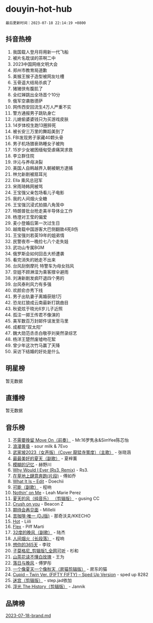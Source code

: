 # douyin-hot-hub

`最后更新时间：2023-07-18 22:14:19 +0800`

## 抖音热榜

1. 我国载人登月将用新一代飞船
1. 被片名耽误的茶啊二中
1. 2023中国网络文明大会
1. 郑州市教育局道歉
1. 美猴王猴子造型被网友吐槽
1. 玉骨遥大结局杀疯了
1. 猪猪侠有腹肌了
1. 全红婵跳出全场首个10分
1. 俄军空袭敖德萨
1. 网传西安回流生4万人严重不实
1. 警方通报男子跳轨身亡
1. 儿媳偷婆婆钱只为买游戏皮肤
1. 14岁体校生跑13圈猝死
1. 被长安三万里的舞蹈美到了
1. FBI发现男子家藏40颗头骨
1. 男子机场猥亵熟睡女子被拘
1. 15岁少女被困缅甸受虐痛哭求救
1. 李立群住院
1. 许沁与养母决裂
1. 美国人自韩越界入朝被朝方逮捕
1. 林允新剧被扇耳光
1. Ella 乘风总冠军
1. 宋雨琦韩网被骂
1. 王宝强父亲包场看儿子电影
1. 我的人间烟火全糖
1. 王宝强沉浸式拍摄八角笼中
1. 特朗普批台抢走美半导体业工作
1. 杨澄对王莹的偏爱
1. 麦小登婚后第一次过生日
1. 越南载中国游客大巴侧翻致4死8伤
1. 王宝强刘若英19年的姐弟情
1. 民警夜市一晚捡七八个走失娃
1. 武功山专属BGM
1. 俄罗斯会如何回击大桥遭袭
1. 看完消失的她走不出来
1. 台风刮倒摩托 特警车为母女挡风
1. 空姐不顾淋湿为乘客撑伞避雨
1. 刘涛新剧发疯吓退四个男的
1. 台风泰利风力有多强
1. 欢颜俞亦秀下线
1. 男子出轨妻子离婚获赔1万
1. 恐龙扛狼成云南最新打跳曲目
1. 秋瓷炫于晓光6岁儿子近照
1. 孤注一掷王传君不像演的
1. 美军数百万封邮件误发至马里
1. 成都现“双太阳”
1. 魏大勋范丞丞白敬亭刘昊然录综艺
1. 杨洋王楚然废墟吻花絮
1. 曾少年这次竹马赢了天降
1. 采访下结婚的好处是什么

## 明星榜

暂无数据

## 直播榜

暂无数据

## 音乐榜

1. [不需要挽留 Move On（前奏）](https://sf6-cdn-tos.douyinstatic.com/obj/tos-cn-ve-2774/ooCBhgCCkF4nExzQL9WZSUbitfA8IsDkgQIYhe) - Mr.16罗隽永&SimYee陈芯怡
1. [浪漫黄昏](https://sf6-cdn-tos.douyinstatic.com/obj/tos-cn-ve-2774/a2e4e0b8cf8b4cc0a6bfed7cd21bd5a0) - sour milk & 7Evo
1. [武家坡2023（女声版）（Cover 龍猛寺寬度）（主歌）](https://sf3-cdn-tos.douyinstatic.com/obj/tos-cn-ve-2774/oEIACj0tGBoytgZUwEUCP8DAIgnZfwGIfb9xjD) - 张晓涵
1. [最最美好的夏天（副歌）](https://sf6-cdn-tos.douyinstatic.com/obj/tos-cn-ve-2774/o4FMghDLZkPIkCutdrsXlbTHcaZztBfeCp9AFS) - 夏梓薰
1. [模糊的记忆](https://sf3-cdn-tos.douyinstatic.com/obj/tos-cn-ve-2774/ocrRNOQnkB1MNO9eD1sd3CIytBehbIbglZUFAT) - 赫野川
1. [Why Would I Ever (Rs3. Remix)](https://sf3-cdn-tos.douyinstatic.com/obj/tos-cn-ve-2774/oQNX0xZhO8IXeCRjCJQUZzkfQNLi2ItDAzEBgz) - Rs3.
1. [在草地上肆意奔跑(片段)](https://sf6-cdn-tos.douyinstatic.com/obj/tos-cn-ve-2774/8831d494742f45dabdfa8adb8b817259) - 傅如乔
1. [What It Is – Edit](https://sf3-cdn-tos.douyinstatic.com/obj/tos-cn-ve-2774/o0mszhwrI3yCyGWBMAaQUof2lTzIXANSLrBh4L) - Doechii
1. [可能（副歌）](https://sf3-cdn-tos.douyinstatic.com/obj/tos-cn-ve-2774/cde1731888894259b333569393c2fb51) - 程响
1. [Nothin' on Me](https://sf6-cdn-tos.douyinstatic.com/obj/tos-cn-ve-2774/4db3d954346848aaa9ec9709bb1eace1) - Leah Marie Perez
1. [夏天的风（纯音乐） （剪辑版）](https://sf6-cdn-tos.douyinstatic.com/obj/tos-cn-ve-2774/oUzLjBZZFQAoNRmGokEeD5zfQCObp6UeFAnTa6) - gusing CC
1. [Crush on you](https://sf3-cdn-tos.douyinstatic.com/obj/tos-cn-ve-2774/b23c3d5786714e90898fb2a43fb44ff7) - Beacon Z
1. [期待会再见面](https://sf6-cdn-tos.douyinstatic.com/obj/tos-cn-ve-2774/oILtyb5PbgnZnnFogRIDCNBDmAzeQk8BjThRfX) - Millelii
1. [苦咖啡·唯一 (DJ版)](https://sf6-cdn-tos.douyinstatic.com/obj/tos-cn-ve-2774/oohZWXUzNXlh9bzpBgNUfJCQHGILwWgDBaejQt) - 那奇沃夫/KKECHO
1. [Hot](https://sf3-cdn-tos.douyinstatic.com/obj/tos-cn-ve-2774/a63be641febf4335a8996c8a877dee1c) - Liili
1. [Flex](https://sf3-cdn-tos.douyinstatic.com/obj/tos-cn-ve-2774/fdd81ae057724bbe9f599a36af513da8) - Piff Marti
1. [32度的晚风（副歌）](https://sf6-cdn-tos.douyinstatic.com/obj/tos-cn-ve-2774/o8mEd4CARee2Lv5ReRW2KyIyZ9Q1YojfPZyXHA) - 陆杰
1. [人间烟火（长段落）](https://sf6-cdn-tos.douyinstatic.com/obj/tos-cn-ve-2774/eeb7f9f284d74db097f8341ace44bfa2) - 程响
1. [想你的365天](https://sf3-cdn-tos.douyinstatic.com/obj/tos-cn-ve-2774/f9f7574abe01480a95d11e74817984b4) - 李玟
1. [子莫格尼_剪辑版1_全网可听](https://sf3-cdn-tos.douyinstatic.com/obj/tos-cn-ve-2774/okgjBiZZDqmeFfACngDQ48okZJ9knBMDtbwo8Q) - 杉和
1. [山茶花读不懂白玫瑰](https://sf6-cdn-tos.douyinstatic.com/obj/tos-cn-ve-2774/osfn8B7DktrRHEPJgPCfDbw7QDQEkwC16BxZg9) - 王为
1. [落日与晚风](https://sf6-cdn-tos.douyinstatic.com/obj/tos-cn-ve-2774/oIGWNBzwrUqAmfsCxckzkGhWQIaAAUgU19HChy) - 傅梦彤
1. [一个像夏天一个像秋天（房猫剪辑版）](https://sf3-cdn-tos.douyinstatic.com/obj/tos-cn-ve-2774/a5a649d88ef0437b918efc8be7005a59) - 房东的猫
1. [Cupid – Twin Ver. (FIFTY FIFTY) – Sped Up Version](https://sf6-cdn-tos.douyinstatic.com/obj/tos-cn-ve-2774/oMonQQ6t8nCfUnw44y8XBZkJytCgEBtWYebB2D) - sped up 8282
1. [迷宫（剪辑版）](https://sf6-cdn-tos.douyinstatic.com/obj/tos-cn-ve-2774/oUkKabRnnDiI8GjaQrDHYQh0VCgQB0AA4ezefF) - step.jad依加
1. [浮光 The History（剪辑版）](https://sf6-cdn-tos.douyinstatic.com/obj/tos-cn-ve-2774/oIkABGgUD0nCgDneOBBKSj79UBoAZtQjIi3fbl) - Jannik

## 品牌榜

[2023-07-18-brand.md](2023-07-18-brand.md)
